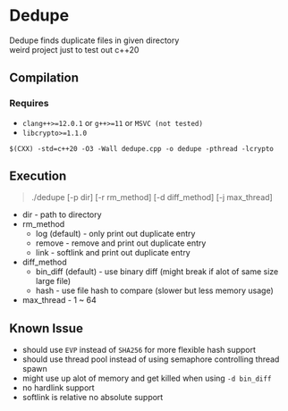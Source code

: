 # Dedupe

Dedupe finds duplicate files in given directory  
weird project just to test out c++20  

## Compilation

### Requires

* `clang++>=12.0.1` or `g++>=11` or `MSVC (not tested)`
* `libcrypto>=1.1.0`

```sh=
$(CXX) -std=c++20 -O3 -Wall dedupe.cpp -o dedupe -pthread -lcrypto
```

## Execution

> ./dedupe \[-p dir\] \[-r rm_method\] \[-d diff_method\] \[-j max_thread\]

* dir - path to directory
* rm_method
  * log (default) - only print out duplicate entry
  * remove - remove and print out duplicate entry
  * link - softlink and print out duplicate entry
* diff_method
  * bin_diff (default) - use binary diff (might break if alot of same size large file)
  * hash - use file hash to compare (slower but less memory usage)
* max_thread - 1 ~ 64

## Known Issue

* should use `EVP` instead of `SHA256` for more flexible hash support
* should use thread pool instead of using semaphore controlling thread spawn
* might use up alot of memory and get killed when using `-d bin_diff`
* no hardlink support
* softlink is relative no absolute support
